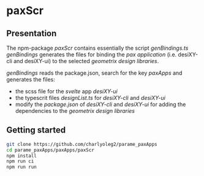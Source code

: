 paxScr
======


Presentation
------------

The npm-package *paxScr* contains essentially the script *genBindings.ts*
*genBindings* generates the files for binding the *pax application* (i.e. desiXY-cli and desiXY-ui) to the selected *geometrix design libraries*.

*genBindings* reads the package.json, search for the key *paxApps* and generates the files:
- the scss file for the *svelte* app *desiXY-ui*
- the typescrit files *designList.ts* for *desiXY-cli* and *desiXY-ui*
- modify the *package.json* of *desiXY-cli* and *desiXY-ui* for adding the dependencies to the *geometrix design libraries*


Getting started
---------------

```bash
git clone https://github.com/charlyoleg2/parame_paxApps
cd parame_paxApps/paxApps/paxScr
npm install
npm run ci
npm run run
```




